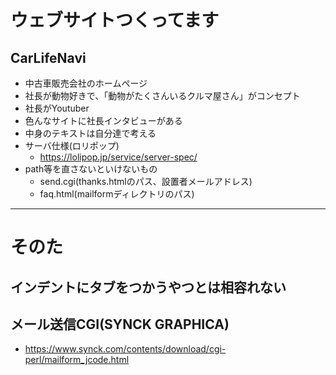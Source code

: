 # ウェブサイトつくってます
## CarLifeNavi
- 中古車販売会社のホームページ
- 社長が動物好きで、「動物がたくさんいるクルマ屋さん」がコンセプト
- 社長がYoutuber
- 色んなサイトに社長インタビューがある
- 中身のテキストは自分達で考える
- サーバ仕様(ロリポップ)
  - https://lolipop.jp/service/server-spec/
- path等を直さないといけないもの
  - send.cgi(thanks.htmlのパス、設置者メールアドレス)
  - faq.html(mailformディレクトリのパス)
  
***


# そのた
## インデントにタブをつかうやつとは相容れない
## メール送信CGI(SYNCK GRAPHICA)
 - https://www.synck.com/contents/download/cgi-perl/mailform_jcode.html